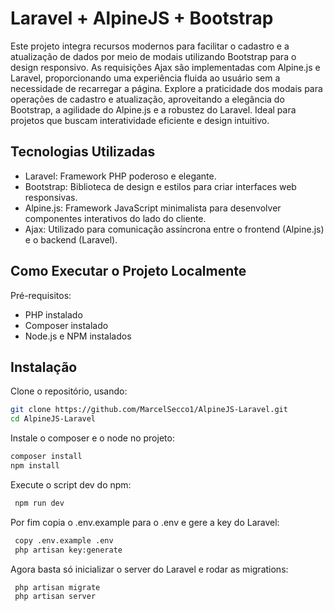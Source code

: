 
#  Laravel + AlpineJS + Bootstrap

Este projeto integra recursos modernos para facilitar o cadastro e a atualização de dados por meio de modais utilizando Bootstrap para o design responsivo. As requisições Ajax são implementadas com Alpine.js e Laravel, proporcionando uma experiência fluida ao usuário sem a necessidade de recarregar a página. Explore a praticidade dos modais para operações de cadastro e atualização, aproveitando a elegância do Bootstrap, a agilidade do Alpine.js e a robustez do Laravel. Ideal para projetos que buscam interatividade eficiente e design intuitivo.


## Tecnologias Utilizadas

- Laravel: Framework PHP poderoso e elegante.
- Bootstrap: Biblioteca de design e estilos para criar interfaces web responsivas.
- Alpine.js: Framework JavaScript minimalista para desenvolver componentes interativos do lado do cliente.
- Ajax: Utilizado para comunicação assíncrona entre o frontend (Alpine.js) e o backend (Laravel).



## Como Executar o Projeto Localmente
Pré-requisitos:

- PHP instalado
- Composer instalado
- Node.js e NPM instalados

## Instalação

Clone o repositório, usando:
```bash
git clone https://github.com/MarcelSecco1/AlpineJS-Laravel.git
cd AlpineJS-Laravel
```

Instale o composer e o node no projeto:
```bash
composer install
npm install
```

Execute o script dev do npm:
```bash
 npm run dev
```

Por fim copia o .env.example para o .env e gere a key do Laravel:

```bash
 copy .env.example .env
 php artisan key:generate
```

Agora basta só inicializar o server do Laravel e rodar as migrations:

```bash
 php artisan migrate
 php artisan server
```
